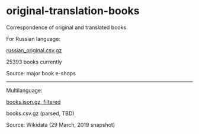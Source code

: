 # original-translation-books
Correspondence of original and translated books.

For Russian language:

[russian_original.csv.gz](https://github.com/dremovd/original-translation-books/raw/master/russian_original.csv.gz)

25393 books currently

Source: major book e-shops

------

Multilanguage:

[books.json.gz, filtered](https://github.com/dremovd/original-translation-books/raw/master/books.json.gz)

books.csv.gz (parsed, TBD)

Source: Wikidata (29 March, 2019 snapshot)
